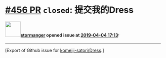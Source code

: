 # [\#456 PR](https://github.com/komeiji-satori/Dress/pull/456) `closed`: 提交我的Dress

#### <img src="https://avatars.githubusercontent.com/u/30918764?v=4" width="50">[stormanger](https://github.com/stormanger) opened issue at [2019-04-04 17:13](https://github.com/komeiji-satori/Dress/pull/456):






-------------------------------------------------------------------------------



[Export of Github issue for [komeiji-satori/Dress](https://github.com/komeiji-satori/Dress).]
